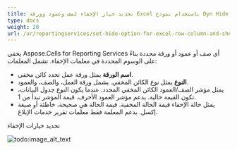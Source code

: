 ```yaml
---
title: تحديد خيار الإخفاء لصف وعمود وورقة Excel باستخدام نموذج Dyn Hide Form
type: docs
weight: 20
url: /ar/reportingservices/set-hide-option-for-excel-row-column-and-sheet-using-dyn-hide-form/
---
```


يخفي Aspose.Cells for Reporting Services أي صف أو عمود أو ورقة محددة بناءً على الوسوم المحددة في معلمات الإخفاء. تشمل المعلمات:

- **اسم الورقة** يمثل ورقة عمل تحدد كائن مخفي.
- **النوع** يمثل نوع الكائن المخفي. يشمل ورقة العمل، والصف، والعمود.
- يمثل مؤشر الصف/العمود الكائن المخفي المحدد. عندما يكون النوع جدول البيانات، تكون القيمة خالية. يدعم مؤشر العمود الأحرف. قيمة المؤشر تبدأ من 1.
- يمثل حالة الإخفاء قيمة الحالة المخفية. قيمة الحالة هي صحيحة، خاطئة أو صيغة إكسل. يدعم المعلمة فقط معلمات تقرير خدمات الإبلاغ.

تحديد خيارات الإخفاء 

![todo:image_alt_text](set-hide-option-for-excel-row-column-and-sheet-using-dyn-hide-form_1.png)
